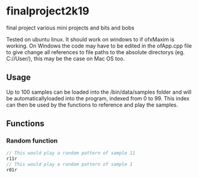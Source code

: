 # finalproject2k19

final project various mini projects and bits and bobs

Tested on ubuntu linux. It should work on windows to if ofxMaxim is working. On Windows the code may have to be edited in the ofApp.cpp file to give change all references to file paths to the absolute directorys (eg. C://User/), this may be the case on Mac OS too.

## Usage

Up to 100 samples can be loaded into the /bin/data/samples folder and will be automaticallyloaded into the program, indexed from 0 to 99. This index can then be used by the functions to reference and play the samples.

## Functions

### Random function


```c
// This would play a random pattern of sample 11
r11r
// This would play a random pattern of sample 1
r01r 
```
